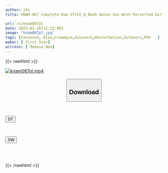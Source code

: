 ```yaml
---
author: j91
title: KNAM-067 Complete Raw STYLE @ Noah Dense Sex With Perverted Girlfriend Until Dawn Exposure, Remote Control Walk, Cosplay, Creampie Momosaki Noah

url: /v/knam067pl
date: 2025-03-26T15:22:00Z
image: "knam067pl.jpg"
tags: [Censored, Blow,Creampie,Solowork,Masturbation,Outdoors,POV	]
maker: [ First Star]
actress: [ Momosa Noa]
---
```



{{< rawhtml >}}

<div class="video" data-videoid="LORZwgQ6D6SRzQe">
    <a href="javascript:;">
        <img src="/v/knam067pl/knam067pl.jpg" width="WIDTH" height="HEIGHT" alt="knam067pl.mp4" loading="lazy">
    </a>
</div>

<script type="text/javascript" src="https://j91.asia/asset/on-demand-st.js"></script>

<br>
  <link rel="stylesheet" href="https://j91.asia/asset/bs5.css">
  
  <center>
  <button class="btn btn-primary" type="button" data-bs-toggle="collapse" data-bs-target=".multi-collapse" aria-expanded="false" aria-controls="multiCollapseExample1 multiCollapseExample2"><h2>Download</h2></button></center>
</p>
<div class="row">
  <div class="col">
    <div class="collapse multi-collapse" id="multiCollapseExample1">
      <div class="card card-body">
	      	      <br>
<div class="buttons">  
<p><a href="/v/knam067pl/st.html" target="_blank"><button class="btn-hover color-3"><i class="fa fa-download"></i> ST</button></a></p></div>
    </div>
  </div>
</div>
  <div class="col">
    <div class="collapse multi-collapse" id="multiCollapseExample2">
      <div class="card card-body">
	      <br>
<div class="buttons">
<p><a href="/v/knam067pl/sw.html" target="_blank"><button class="btn-hover color-2"><i class="fa fa-download"></i> SW</button></a></p></div>
<br><br>
      </div>
    </div>
  </div>
</div>

{{< /rawhtml >}}